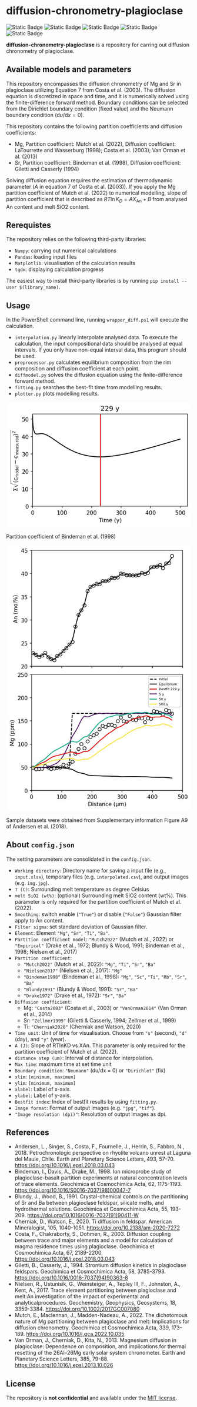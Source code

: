 # diffusion-chronometry-plagioclase

![Static Badge](https://img.shields.io/badge/Python-3.10-blue?style=flat-square&logo=Python)
![Static Badge](https://img.shields.io/badge/License-MIT-blue?style=flat-square)
![Static Badge](https://img.shields.io/badge/Earth_science-Volcanology-blue?style=flat-square)
![Static Badge](https://img.shields.io/badge/Mineral-Plagioclase-blue?style=flat-square)
![Static Badge](https://img.shields.io/badge/Elements-Mg_Sr-blue?style=flat-square)


**diffusion-chronometry-plagioclase** is a repository for carring out diffusion chronometry of plagioclase.


## Available models and parameters
This repository encompasses the diffusion chronometry of Mg and Sr in plagioclase utilizing Equation 7 from Costa et al. (2003). The diffusion equation is discretized in space and time, and it is numerically solved using the finite-difference forward method. Boundary conditions can be selected from the Dirichlet boundary condition (fixed value) and the Neumann boundary condition ($\mathrm{d}u/\mathrm{d}x = 0$).

This repository contains the following partition coefficients and diffusion coefficients:
- Mg, Partition coefficient: Mutch et al. (2022), Diffusion coefficient: LaTourrette and Wasserburg (1998); Costa et al. (2003); Van Orman et al. (2013)
- Sr, Partition coefficient: Bindeman et al. (1998), Diffusion coefficient: Giletti and Casserly (1994)

Solving diffusion equation requires the estimation of thermodynamic parameter ($A$ in equation 7 of Costa et al. (2003)). If you apply the Mg partition coefficient of Mutch et al. (2022) to numerical modelling, slope of partition coefficient that is described as $RT\ln{K_D} = AX_\mathrm{An} + B$ from analysed An content and melt SiO2 content.

## Rerequistes
The repository relies on the following third-party libraries:
- `Numpy`: carrying out numerical calculations
- `Pandas`: loading input files
- `Matplotlib`: visualisation of the calculation results
- `tqdm`: displaying calculation progress

The easiest way to install third-party libraries is by running `pip install --user $(library_name)`.

## Usage
In the PowerShell command line, running `wrapper_diff.ps1` will execute the calculation.

- `interpolation.py` linearly interpolate analysed data. To execute the calculation, the input compositional data should be analysed at equal intervals. If you only have non-equal interval data, this program should be used.
- `preprocessor.py` calculates equilibrium composition from the rim composition and diffusion coefficient at each point.
- `diffmodel.py` solves the diffusion equation using the finite-difference forward method.
- `fitting.py` searches the best-fit time from modelling results.
- `plotter.py` plots modelling results.

![residual.jpg](sample/residual.jpg)

Partition coefficient of Bindeman et al. (1998)

![img.jpg](sample/img.jpg)

Sample datasets were obtained from Supplementary information Figure A9 of Andersen et al. (2018).

## About `config.json`
The setting parameters are consolidated in the `config.json`.

- `Working directory`: Directory name for saving a input file (e.g., `input.xlsx`), temporary files (e.g. `interpolated.csv`), and output images (e.g. `img.jpg`).
- `T (C)`: Surrounding melt temperature as degree Celsius
- `melt SiO2 (wt%)`: (optional) Surrounding melt SiO2 content (wt%). This parameter is only required for the partition coefficient of Mutch et al. (2022).
- `Smoothing`: switch enable (`"True"`) or disable (`"False"`) Gaussian filter apply to An content.
- `Filter sigma`: set standard deviation of Gaussian filter.
- `Element`: Element `"Mg"`, `"Sr"`, `"Ti"`, `"Ba"`.
- `Partition coefficient model`: `"Mutch2022"` (Mutch et al., 2022) or `"Empirical"` (Drake et al., 1972; Blundy & Wood, 1991; Bindeman et al., 1998; Nielsen et al., 2017)
- `Partition coefficient`:
  - `"Mutch2022"` (Mutch et al., 2022): `"Mg"`, `"Ti"`, `"Sr"`, `"Ba"`
  - `"Nielsen2017"` (Nielsen et al., 2017): `"Mg"`
  - `"Bindeman1998"` (Bindeman et al., 1998): `"Mg"`, `"Sc"`, `"Ti"`, `"Rb"`, `"Sr"`, `"Ba"`
  - `"Blundy1991"` (Blundy & Wood, 1991): `"Sr"`, `"Ba"`
  - `"Drake1972"` (Drake et al., 1972): `"Sr"`, `"Ba"`
- `Diffusion coefficient`:
  - Mg: `"Costa2003"` (Costa et al., 2003) or `"VanOrman2014"` (Van Orman et al., 2014)
  - Sr: `"Zellmer1999"` (Giletti & Casserly, 1994; Zellmer et al., 1999)
  - Ti: `"Cherniak2020"` (Cherniak and Watson, 2020)
- `Time unit`: Unit of time for visualisation. Choose from `"s"` (second), `"d"` (day), and `"y"` (year).
- `A (J)`: Slope of RTlnKD vs XAn. This parameter is only required for the partition coefficient of Mutch et al. (2022).
- `distance step (um)`: Interval of distance for interpolation.
- `Max time`: maximum time at set time unit
- `Boundary condition`: `"Neumann"` (du/dx = 0) or `"Dirichlet"` (fix)
- `xlim`: `[minimum, maximum]`
- `ylim`: `[minimum, maximum]`
- `xlabel`: Label of x-axis.
- `ylabel`: Label of y-axis.
- `Bestfit index`: Index of bestfit results by using `fitting.py`.
- `Image format`: Format of output images (e.g. `"jpg"`, `"tif"`).
- `"Image resolution (dpi)"`: Resolution of output images as dpi.

## References
- Andersen, L., Singer, S., Costa, F., Fournelle, J., Herrin, S., Fabbro, N., 2018. Petrochronologic perspective on rhyolite volcano unrest at Laguna del Maule, Chile. Earth and Planetary Science Letters, 493, 57-70. https://doi.org/10.1016/j.epsl.2018.03.043
- Bindeman, I., Davis, A., Drake, M., 1998. Ion microprobe study of plagioclase-basalt partition experiments at natural concentration levels of trace elements. Geochimica et Cosmochimica Acta, 62, 1175-1193. https://doi.org/10.1016/S0016-7037(98)00047-7
- Blundy, J., Wood, B., 1991. Crystal-chemical controls on the partitioning of Sr and Ba between plagioclase feldspar, silicate melts, and hydrothermal solutions. Geochimica et Cosmochimica Acta, 55, 193-209. https://doi.org/10.1016/0016-7037(91)90411-W
- Cherniak, D., Watson, E., 2020. Ti diffusion in feldspar. American Mineralogist, 105, 1040-1051. https://doi.org/10.2138/am-2020-7272
- Costa, F., Chakraborty, S., Dohmen, R., 2003. Diffusion coupling between trace and major elements and a model for calculation of magma residence times using plagioclase. Geochimica et Cosmochimica Acta, 67, 2189-2200. https://doi.org/10.1016/j.epsl.2018.03.043
- Giletti, B., Casserly, J., 1994. Strontium diffusion kinetics in plagioclase feldspars. Geochimica et Cosmochimica Acta, 58, 3785-3793. https://doi.org/10.1016/0016-7037(94)90363-8
- Nielsen, R., Ustunisik, G., Weinsteiger, A., Tepley III, F., Johnston, A., Kent, A., 2017. Trace element partitioning between plagioclase and melt:An investigation of the impact of experimental and analyticalprocedures. Geochemistry, Geophysics, Geosystems, 18, 3359-3384. https://doi.org/10.1002/2017GC007080
- Mutch, E., Maclennan, J., Madden-Nadeau, A., 2022. The dichotomous nature of Mg partitioning between plagioclase and melt: Implications for diffusion chronometry. Geochimica et Cosmochimica Acta, 339, 173–189. https://doi.org/10.1016/j.gca.2022.10.035
- Van Orman, J., Cherniak, D., Kita, N., 2013. Magnesium diffusion in plagioclase: Dependence on composition, and implications for thermal resetting of the 26Al–26Mg early solar system chronometer. Earth and Planetary Science Letters, 385, 79-88. https://doi.org/10.1016/j.epsl.2013.10.026

## License
The repository is **not confidential** and available under the [MIT license](https://opensource.org/license/mit/).